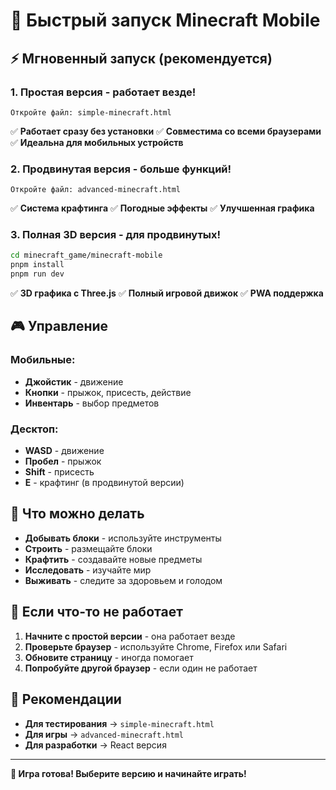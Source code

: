 # 🚀 Быстрый запуск Minecraft Mobile

## ⚡ Мгновенный запуск (рекомендуется)

### 1. Простая версия - работает везде!
```
Откройте файл: simple-minecraft.html
```
✅ **Работает сразу без установки**
✅ **Совместима со всеми браузерами**
✅ **Идеальна для мобильных устройств**

### 2. Продвинутая версия - больше функций!
```
Откройте файл: advanced-minecraft.html
```
✅ **Система крафтинга**
✅ **Погодные эффекты**
✅ **Улучшенная графика**

### 3. Полная 3D версия - для продвинутых!
```bash
cd minecraft_game/minecraft-mobile
pnpm install
pnpm run dev
```
✅ **3D графика с Three.js**
✅ **Полный игровой движок**
✅ **PWA поддержка**

## 🎮 Управление

### Мобильные:
- **Джойстик** - движение
- **Кнопки** - прыжок, присесть, действие
- **Инвентарь** - выбор предметов

### Десктоп:
- **WASD** - движение
- **Пробел** - прыжок
- **Shift** - присесть
- **E** - крафтинг (в продвинутой версии)

## 🧱 Что можно делать

- **Добывать блоки** - используйте инструменты
- **Строить** - размещайте блоки
- **Крафтить** - создавайте новые предметы
- **Исследовать** - изучайте мир
- **Выживать** - следите за здоровьем и голодом

## 🐛 Если что-то не работает

1. **Начните с простой версии** - она работает везде
2. **Проверьте браузер** - используйте Chrome, Firefox или Safari
3. **Обновите страницу** - иногда помогает
4. **Попробуйте другой браузер** - если один не работает

## 🎯 Рекомендации

- **Для тестирования** → `simple-minecraft.html`
- **Для игры** → `advanced-minecraft.html`
- **Для разработки** → React версия

---

**🎉 Игра готова! Выберите версию и начинайте играть!**